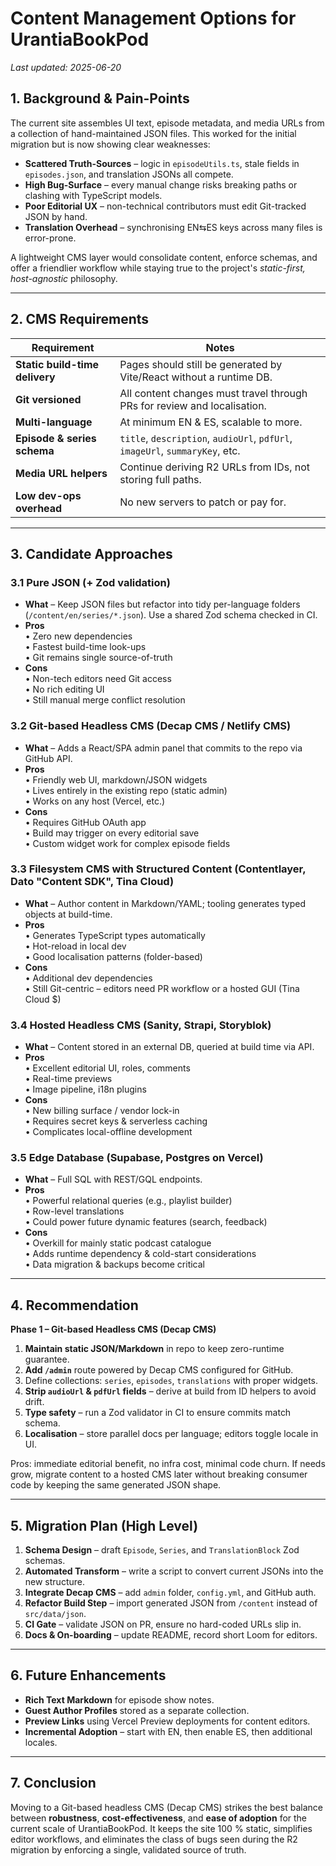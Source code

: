 # Content Management Options for UrantiaBookPod

_Last updated: 2025-06-20_

## 1. Background & Pain-Points

The current site assembles UI text, episode metadata, and media URLs from a collection of hand-maintained JSON files.  This worked for the initial migration but is now showing clear weaknesses:

* **Scattered Truth-Sources** – logic in `episodeUtils.ts`, stale fields in `episodes.json`, and translation JSONs all compete.
* **High Bug-Surface** – every manual change risks breaking paths or clashing with TypeScript models.
* **Poor Editorial UX** – non-technical contributors must edit Git-tracked JSON by hand.
* **Translation Overhead** – synchronising EN⇆ES keys across many files is error-prone.

A lightweight CMS layer would consolidate content, enforce schemas, and offer a friendlier workflow while staying true to the project's _static-first, host-agnostic_ philosophy.

---

## 2. CMS Requirements

| Requirement | Notes |
|-------------|-------|
| **Static build-time delivery** | Pages should still be generated by Vite/React without a runtime DB. |
| **Git versioned** | All content changes must travel through PRs for review and localisation. |
| **Multi-language** | At minimum EN & ES, scalable to more. |
| **Episode & series schema** | `title`, `description`, `audioUrl`, `pdfUrl`, `imageUrl`, `summaryKey`, etc. |
| **Media URL helpers** | Continue deriving R2 URLs from IDs, not storing full paths. |
| **Low dev-ops overhead** | No new servers to patch or pay for. |

---

## 3. Candidate Approaches

### 3.1 Pure JSON (+ Zod validation)
* **What** – Keep JSON files but refactor into tidy per-language folders (`/content/en/series/*.json`). Use a shared Zod schema checked in CI.
* **Pros**  
  • Zero new dependencies  
  • Fastest build-time look-ups  
  • Git remains single source-of-truth
* **Cons**  
  • Non-tech editors need Git access  
  • No rich editing UI  
  • Still manual merge conflict resolution

### 3.2 Git-based Headless CMS (Decap CMS / Netlify CMS)
* **What** – Adds a React/SPA admin panel that commits to the repo via GitHub API.
* **Pros**  
  • Friendly web UI, markdown/JSON widgets  
  • Lives entirely in the existing repo (static admin)  
  • Works on any host (Vercel, etc.)
* **Cons**  
  • Requires GitHub OAuth app  
  • Build may trigger on every editorial save  
  • Custom widget work for complex episode fields

### 3.3 Filesystem CMS with Structured Content (Contentlayer, Dato "Content SDK", Tina Cloud)
* **What** – Author content in Markdown/YAML; tooling generates typed objects at build-time.
* **Pros**  
  • Generates TypeScript types automatically  
  • Hot-reload in local dev  
  • Good localisation patterns (folder-based)
* **Cons**  
  • Additional dev dependencies  
  • Still Git-centric – editors need PR workflow or a hosted GUI (Tina Cloud $)

### 3.4 Hosted Headless CMS (Sanity, Strapi, Storyblok)
* **What** – Content stored in an external DB, queried at build time via API.
* **Pros**  
  • Excellent editorial UI, roles, comments  
  • Real-time previews  
  • Image pipeline, i18n plugins
* **Cons**  
  • New billing surface / vendor lock-in  
  • Requires secret keys & serverless caching  
  • Complicates local-offline development

### 3.5 Edge Database (Supabase, Postgres on Vercel)
* **What** – Full SQL with REST/GQL endpoints.
* **Pros**  
  • Powerful relational queries (e.g., playlist builder)  
  • Row-level translations  
  • Could power future dynamic features (search, feedback)
* **Cons**  
  • Overkill for mainly static podcast catalogue  
  • Adds runtime dependency & cold-start considerations  
  • Data migration & backups become critical

---

## 4. Recommendation

**Phase 1 – Git-based Headless CMS (Decap CMS)**

1. **Maintain static JSON/Markdown** in repo to keep zero-runtime guarantee.
2. **Add `/admin`** route powered by Decap CMS configured for GitHub.
3. Define collections: `series`, `episodes`, `translations` with proper widgets.
4. **Strip `audioUrl` & `pdfUrl` fields** – derive at build from ID helpers to avoid drift.
5. **Type safety** – run a Zod validator in CI to ensure commits match schema.
6. **Localisation** – store parallel docs per language; editors toggle locale in UI.

Pros: immediate editorial benefit, no infra cost, minimal code churn. If needs grow, migrate content to a hosted CMS later without breaking consumer code by keeping the same generated JSON shape.

---

## 5. Migration Plan (High Level)

1. **Schema Design** – draft `Episode`, `Series`, and `TranslationBlock` Zod schemas.
2. **Automated Transform** – write a script to convert current JSONs into the new structure.
3. **Integrate Decap CMS** – add `admin` folder, `config.yml`, and GitHub auth.
4. **Refactor Build Step** – import generated JSON from `/content` instead of `src/data/json`.
5. **CI Gate** – validate JSON on PR, ensure no hard-coded URLs slip in.
6. **Docs & On-boarding** – update README, record short Loom for editors.

---

## 6. Future Enhancements

* **Rich Text Markdown** for episode show notes.
* **Guest Author Profiles** stored as a separate collection.
* **Preview Links** using Vercel Preview deployments for content editors.
* **Incremental Adoption** – start with EN, then enable ES, then additional locales.

---

## 7. Conclusion

Moving to a Git-based headless CMS (Decap CMS) strikes the best balance between **robustness**, **cost-effectiveness**, and **ease of adoption** for the current scale of UrantiaBookPod.  It keeps the site 100 % static, simplifies editor workflows, and eliminates the class of bugs seen during the R2 migration by enforcing a single, validated source of truth. 
